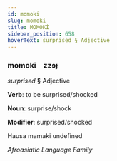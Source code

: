 ```yaml
---
id: momoki
slug: momoki
title: MOMOKİ
sidebar_position: 658
hoverText: surprised § Adjective
---
```


### momoki&emsp;<span kind="abugida">ƶƶɔɟ</span>

*surprised* **§** Adjective

**Verb**: to be surprised/shocked

**Noun**: surprise/shock

**Modifier**: surprised/shocked

Hausa mamaki undefined

*Afroasiatic Language Family*